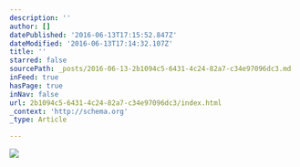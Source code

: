 ```yaml
---
description: ''
author: []
datePublished: '2016-06-13T17:15:52.847Z'
dateModified: '2016-06-13T17:14:32.107Z'
title: ''
starred: false
sourcePath: _posts/2016-06-13-2b1094c5-6431-4c24-82a7-c34e97096dc3.md
inFeed: true
hasPage: true
inNav: false
url: 2b1094c5-6431-4c24-82a7-c34e97096dc3/index.html
_context: 'http://schema.org'
_type: Article

---
```

![](https://the-grid-user-content.s3-us-west-2.amazonaws.com/a2e72bc1-7c52-4031-ba23-c0e8b5830875.jpg)